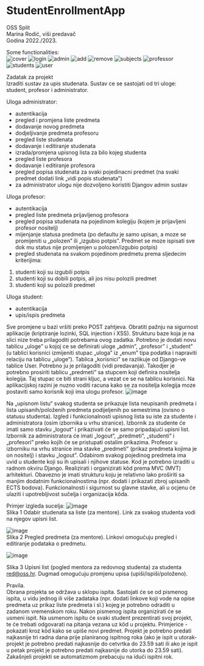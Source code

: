 # StudentEnrollmentApp

OSS Split  
Marina Rodić, viši predavač  
Godina 2022./2023.  


Some functionalities:  
![cover](https://github.com/Cepa95/StudentEnrollmentApp/assets/124800316/c69efcea-1546-4ab9-9906-e2d61e6ed312)
![login](https://github.com/Cepa95/StudentEnrollmentApp/assets/124800316/1d8e8418-d379-4b5c-8b54-c191a1cd1c69)
![admin](https://github.com/Cepa95/StudentEnrollmentApp/assets/124800316/385b8c6e-b4c6-45c0-aa07-3e5523160508)
![add](https://github.com/Cepa95/StudentEnrollmentApp/assets/124800316/fea61767-444d-4f09-a9ee-62762b9cf44b)
![remove](https://github.com/Cepa95/StudentEnrollmentApp/assets/124800316/e3bf285b-68f4-488c-a67f-9fc96023f82c)
![subjects](https://github.com/Cepa95/StudentEnrollmentApp/assets/124800316/9e51d289-3cd0-44e0-8bf9-54c51e423618)
![professor](https://github.com/Cepa95/StudentEnrollmentApp/assets/124800316/fddad0ea-eb06-436f-8b11-a997ecfb72c5)
![students](https://github.com/Cepa95/StudentEnrollmentApp/assets/124800316/3ead5abe-6383-4574-8bf7-ec8d761314c9)
![user](https://github.com/Cepa95/StudentEnrollmentApp/assets/124800316/c80bc8b1-74e3-4d29-a980-a4ded69eb9b4)











Zadatak za projekt  
Izraditi sustav za upis studenata. Sustav ce se sastojati od tri uloge: student, profesor i administrator.

Uloga administrator:
- autentikacija
- pregled i promjena liste predmeta
- dodavanje novog predmeta
- dodjeljivanje predmeta profesoru
- pregled liste studenata
- dodavanje i editiranje studenata
- izrada/promjena upisnog lista za bilo kojeg studenta
- pregled liste profesora
- dodavanje i editiranje profesora
- pregled popisa studenata za svaki pojedinacni predmet (na svaki predmet dodati link „vidi popis studenata”)
- za administrator ulogu nije dozvoljeno koristiti Djangov admin sustav

Uloga profesor:
- autentikacija
- pregled liste predmeta prijavljenog profesora
- pregled popisa studenata na pojedinom kolegiju (kojem je prijavljeni profesor nositelj)
- mijenjanje statusa predmeta (po defaultu je samo upisan, a moze se promijeniti u „polozen” ili „izgubio potpis”. Predmet se moze ispisati sve dok mu status nije promijenjen u polozen/izgubio potpis)
- pregled studenata na svakom pojedinom predmetu prema sljedecim kriterijima:
1. studenti koji su izgubili potpis
2. studenti koji su dobili potpis, ali jos nisu polozili predmet
3. studenti koji su polozili predmet

Uloga student:
- autentikacija
- upis/ispis predmeta

Sve promjene u bazi vršiti preko POST zahtjeva. Obratiti pažnju na sigurnost aplikacije (kriptiranje lozinki, SQL injection i XSS). Strukturu baze koja je na slici nize treba prilagoditi potrebama ovog zadatka. Potrebno je dodati novu tablicu „uloge” u kojoj ce se
definirati uloge „admin”, „profesor” i „student” (u tablici korisnici izmijeniti stupac „uloga” iz
„enum” tipa podatka i napraviti relaciju na tablicu „uloge”). Tablica „korisnici” se razlikuje od Django-ve tablice User. Potrebno ju je prilagoditi (vidi predavanja). Takodjer je potrebno prosiriti tablicu „predmeti” sa stupcem koji definira nositelja kolegija. Taj stupac ce biti strani kljuc, a vezat ce se na tablicu korisnici. Na aplikacijskoj razini je nuzno voditi racuna kako se za nositelja kolegija moze postaviti samo korisnik koji ima ulogu profesor.
![image](https://github.com/Cepa95/StudentEnrollmentApp/assets/124800316/b8b46479-dbd6-4915-b644-9754f8d25f38)



Na „upisnom listu“ svakog studenta se prikazuje lista neupisanih predmeta i lista
upisanih/položenih predmeta podijeljenih po semestrima (ovisno o statusu studenta). Izgled i funkcionalnosti upisnog lista su iste za studente i administratora (osim izbornika u vrhu stranice). Izbornik za studente će imati samo stavku „logout“ i prikazivati će se samo pripadajući upisni list. Izbornik za administratora će imati „logout“, „predmeti“, „studenti“ i „profesori” preko kojih će se pristupati ostalim prikazima. Profesor u izborniku na vrhu stranice ima stavke „predmeti” (prikaz predmeta kojima je on nositelj) i stavku „logout”. Odabirom svakog pojedinog predmeta ima uvid u studente koji su ih upisali i njihove statuse. Kod je potrebno izraditi u radnom okviru Django. Realizirati i organizirati kôd prema MVC (MVT) arhitekturi. Obavezno je imati strukturu koju je relativno lako proširiti sa manjim dodatnim funkcionalnostima (npr. dodati i prikazati zbroj upisanih ECTS bodova). 
Funkcionalnosti i sigurnost su glavne stavke, ali u ocjenu će ulaziti i upotrebljivost sučelja i organizacija kôda.

Primjer izgleda sucelja:
![image](https://github.com/Cepa95/StudentEnrollmentApp/assets/124800316/ea561ddd-32f3-4edc-802c-15fec8f32387)  
Slika 1 Odabir studenata sa liste (za mentore). Link za svakog studenta vodi na njegov upisni list.

![image](https://github.com/Cepa95/StudentEnrollmentApp/assets/124800316/8cbf8dba-75b6-48e3-b550-4fc83511732e)   
Slika 2 Pregled predmeta (za mentore). Linkovi omogućuju pregled i editiranje podataka o predmetu.

 ![image](https://github.com/Cepa95/StudentEnrollmentApp/assets/124800316/829b070c-475e-4c5a-8007-66aa3470b8b1)

Slika 3 Upisni list (pogled mentora za redovnog studenta) za studenta red@oss.hr. Dugmad omogućuju promjenu upisa (upiši/ispiši/položeno).

Pravila.  
Obrana projekta se održava u sklopu ispita. Sastojati će se od pismenog ispita, u vidu jednog ili više zadataka (npr. dodati linkove koji vode na opise predmeta uz prikaz liste predmeta i sl.) kojeg je potrebno odraditi u zadanom vremenskom roku. Nakon pismenog ispita organizirati će se usmeni ispit. Na usmenom ispitu će svaki student prezentirati svoj projekt, te će trebati odgovarati na pitanja vezana uz kôd u projektu. Primjerice - pokazati kroz kôd kako se upiše novi predmet. Projekt je potrebno predati najkasnije tri radna dana prije planiranog ispitnog roka (ako je ispit u utorak-projekt je potrebno predati najkasnije do cetvrtka do 23.59 sati ili ako je ispit u petak projekt je potrebno predati najkasnije do utorka do 23.59 sati). Zakašnjeli projekti se automatizmom prebacuju na idući ispitni rok.
